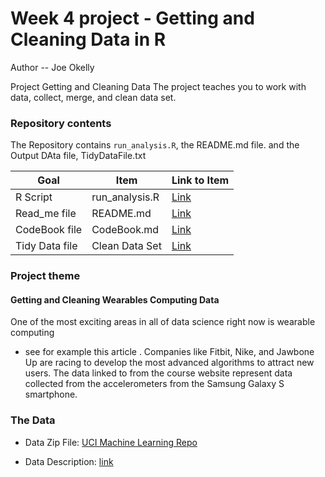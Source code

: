 # Week 4 project -  Getting and Cleaning Data in R
Author -- Joe Okelly


Project Getting and Cleaning Data
The project teaches you to work with data, collect, merge, and clean data set.


### Repository contents

The Repository contains `run_analysis.R`, 
the README.md file.
and the Output DAta file, TidyDataFile.txt

Goal | Item | Link to Item
--- | --- | ---
R Script |  run_analysis.R |  [Link](https://github.com/benthecoder/tidydataR/blob/main/run_analysis.R)
Read_me file | README.md | [Link](https://github.com/benthecoder/tidydataR/blob/main/README.md)
CodeBook file | CodeBook.md | [Link](https://github.com/benthecoder/tidydataR/blob/main/CodeBook.md)
Tidy Data file |  Clean Data Set |  [Link](https://github.com/benthecoder/tidydataR/blob/main/tidyData.txt)


### Project theme
#### Getting and Cleaning Wearables Computing Data

One of the most exciting areas in all of data science right now is wearable computing
 - see for example this article . Companies like Fitbit, Nike, and Jawbone Up are 
 racing to develop the most advanced algorithms to attract new users. The data linked to from the course website represent data collected from the accelerometers from the Samsung Galaxy S smartphone. 

### The Data
* Data Zip File: [UCI Machine Learning Repo](https://d396qusza40orc.cloudfront.net/getdata%2Fprojectfiles%2FUCI%20HAR%20Dataset.zip)

* Data Description: [link](http://archive.ics.uci.edu/ml/datasets/Human+Activity+Recognition+Using+Smartphones)

